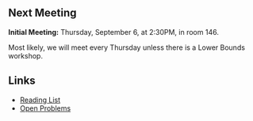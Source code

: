 ## Next Meeting

**Initial Meeting:** Thursday, September 6, at 2:30PM, in room 146.

Most likely, we will meet every Thursday unless there is a Lower Bounds workshop.

## Links

* [Reading List](papers.md)
* [Open Problems](problems.md)

